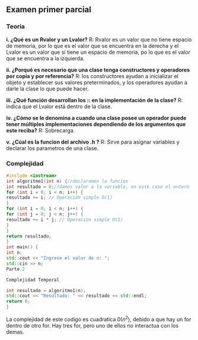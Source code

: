 ## Examen primer parcial

### Teoria

**i. ¿Qué es un Rvalor y un Lvalor?** R: Rvalor es un valor que no tiene espacio de memoria, por lo que es el valor que se encuentra en la derecha y el Lvalor es un valor que sí tiene un espacio de memoria, po lo que es el valor que se encuentra a la izquierda.

**ii. ¿Porqué es necesario que una clase tenga constructores y operadores por copia y por referencia?** R: los constructores ayudan a inicializar el objeto y establecer sus valores preterminados, y los operadores ayudan a darle la clase lo que puede hacer.

**iii. ¿Qué función desarrollan los :: en la implementación de la clase?** R: indica que el Lvalor está dentro de la clase.

**iv. ¿Cómo se le denomina a cuando una clase posee un operador puede tener múltiples implementaciones dependiendo de los argumentos que este reciba?** R: Sobrecarga.

**v. ¿Cúal es la funcion del archivo .h ?** R: Sirve para asignar variables y declarar los parametros de una clase.


### Complejidad

``` c++
#include <iostream>
int algoritmo1(int n) {//declaramos la funcion
int resultado = 0;//damos valor a la variable, en este caso el entero
for (int i = 0; i < n; i++) {
resultado += i; // Operación simple O(1)
}
for (int i = 0; i < n; i++) {
for (int j = 0; j < n; j++) {
resultado += i * j; // Operación simple O(1)
}
}
return resultado;
}
int main() {
int n;
std::cout << "Ingrese el valor de n: ";
std::cin >> n;
Parte 2

Complejidad Temporal

int resultado = algoritmo1(n);
std::cout << "Resultado: " << resultado << std::endl;
return 0;
}
```

La complejidad de este codigo es cuadratica $0(n^2)$, debido a que hay un for dentro de otro for. Hay tres for, pero uno de ellos no interactua con los demas.